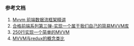 ### 参考文档
1. [Mvvm 前端数据流框架精讲](https://zhuanlan.zhihu.com/p/35211052)
2. [合格前端系列第三弹-实现一个属于我们自己的简易MVVM库](https://zhuanlan.zhihu.com/p/27028242)
3. [250行实现一个简单的MVVM](https://zhuanlan.zhihu.com/p/24475845?refer=mirone)
4. [MVVM与redux的概念类比](https://zhuanlan.zhihu.com/p/38025611)